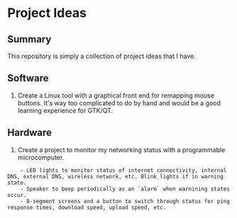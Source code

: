 # Project Ideas

## Summary

This repository is simply a collection of project ideas that I have. 

## Software

1. Create a Linux tool with a graphical front end for remapping mouse buttons. It's way too complicated to do by hand and would be a good learning experience for GTK/QT. 

## Hardware

1. Create a project to monitor my networking  status with a programmable microcomputer. 
```
    - LED lights to monitor status of internet connectivity, internal DNS, external DNS, wireless network, etc. Blink lights if in warning state.
    - Speaker to beep periodically as an `alarm` when warnining states occur.
    - 8-segment screens and a button to switch through status for ping response times, download speed, upload speed, etc.
```
